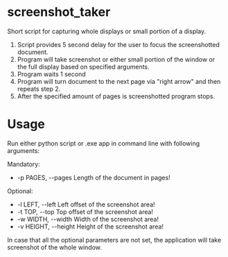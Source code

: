 # screenshot_taker
Short script for capturing whole displays or small portion of a display. 
1) Script provides 5 second delay for the user to focus the screenshotted document. 
2) Program will take screenshot or either small portion of the window or the full display based on specified arguments. 
3) Program waits 1 second
4) Program will turn document to the next page via "right arrow" and then repeats step 2.
5) After the specified amount of pages is screenshotted program stops. 


# Usage
Run either python script or .exe app in command line with following arguments:


Mandatory:
*  -p PAGES, --pages     Length of the document in pages!

Optional:
*  -l LEFT, --left       Left offset of the screenshot area!
*  -t TOP, --top         Top offset of the screenshot area!
*  -w WIDTH, --width     Width of the screenshot area!
*  -v HEIGHT, --height   Height of the screenshot area!

In case that all the optional parameters are not set, the application will take screenshot of the whole window.